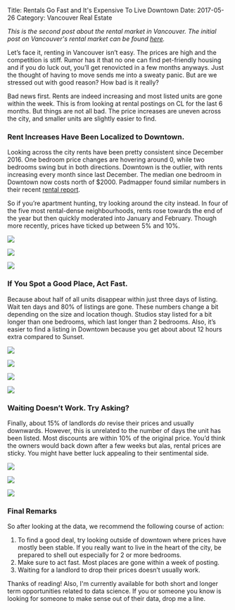 Title: Rentals Go Fast and It's Expensive To Live Downtown
Date: 2017-05-26
Category: Vancouver Real Estate

*This is the second post about the rental market in Vancouver. The initial post on Vancouver's rental market can be found [here](http://quantitativerhetoric.com/vancouver-rental-landscape.html).*

Let’s face it, renting in Vancouver isn’t easy. The prices are high and the competition is stiff. Rumor has it that no one can find pet-friendly housing and if you do luck out, you’ll get renovicted in a few months anyways. Just the thought of having to move sends me into a sweaty panic. But are we stressed out with good reason? How bad is it really? 

Bad news first. Rents are indeed increasing and most listed units are gone within the week. This is from looking at rental postings on CL for the last 6 months. But things are not all bad. The price increases are uneven across the city, and smaller units are slightly easier to find.

### Rent Increases Have Been Localized to Downtown. ###

Looking across the city rents have been pretty consistent since December 2016. One bedroom price changes are hovering around 0, while two bedrooms swing but in both directions. Downtown is the outlier, with rents increasing every month since last December. The median one bedroom in Downtown now costs north of $2000. Padmapper found similar numbers in their recent [rental report](http://blog.padmapper.com/2017/05/16/2017-may-rent-report-canada/).

So if you’re apartment hunting, try looking around the city instead. In four of the five most rental-dense neighbourhoods, rents rose towards the end of the year but then quickly moderated into January and February. Though more recently, prices have ticked up between 5% and 10%. 

![](/static/rentals-over-time_files/figure-html/median-rents-overall-1.png)<!-- -->

![](/static/rentals-over-time_files/figure-html/median-rent-by-nbhd-1.png)<!-- -->

![](/static/rentals-over-time_files/figure-html/median-rent-change-1.png)<!-- -->

###  If You Spot a Good Place, Act Fast. ###

Because about half of all units disappear within just three days of listing.  Wait ten days and 80% of listings are gone. These numbers change a bit depending on the size and location though. Studios stay listed for a bit longer than one bedrooms, which last longer than 2 bedrooms. Also, it’s easier to find a listing in Downtown because you get about about 12 hours extra compared to Sunset.

![](/static/rentals-over-time_files/figure-html/city-wide-absorption-1.png)<!-- -->

![](/static/rentals-over-time_files/figure-html/absorption-by-bed-1.png)<!-- -->

![](/static/rentals-over-time_files/figure-html/absorption-by-nbhd-1.png)<!-- -->

![](/static/rentals-over-time_files/figure-html/absorption-by-nbhd-zoom-1.png)<!-- -->

### Waiting Doesn’t Work. Try Asking? ###

Finally, about 15% of landlords *do* revise their prices and usually downwards. However, this is unrelated to the number of days the unit has been listed. Most discounts are within 10% of the original price. You’d think the owners would back down after a few weeks but alas, rental prices are sticky. You might have better luck appealing to their sentimental side. 

![](/static/rentals-over-time_files/figure-html/price-change-scatter-1.png)<!-- -->

![](/static/rentals-over-time_files/figure-html/pct-change-histogram-1.png)<!-- -->

![](/static/rentals-over-time_files/figure-html/against-dom-1.png)<!-- -->

### Final Remarks ###

So after looking at the data, we recommend the following course of action:

1. To find a good deal, try looking outside of downtown where prices have mostly been stable. If you really want to live in the heart of the city, be prepared to shell out especially for 2 or more bedrooms. 
2. Make sure to act fast. Most places are gone within a week of posting.
3. Waiting for a landlord to drop their prices doesn’t usually work. 

Thanks of reading! Also, I'm currently available for both short and longer term opportunities related to data science. If you or someone you know is looking
for someone to make sense out of their data, drop me a line.
